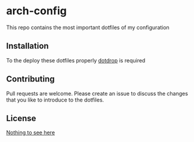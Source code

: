 # arch-config

This repo contains the most important dotfiles of my configuration

## Installation

To the deploy these dotfiles properly [dotdrop](https://github.com/deadc0de6/dotdrop) is required

## Contributing

Pull requests are welcome. Please create an issue to discuss the changes that you like to introduce to the dotfiles.

## License

[Nothing to see here](https://www.omfgdogs.com/#)

